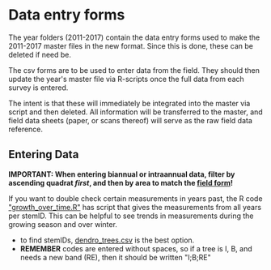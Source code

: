# Data entry forms

The year folders (2011-2017) contain the data entry forms used to make the 2011-2017 master files in the new format. Since this is done, these can be deleted if need be.

The csv forms are to be used to enter data from the field. They should then update the year's master file via R-scripts once the full data from each survey is entered.

The intent is that these will immediately be integrated into the master via script and then deleted. All information will be transferred to the master, and field data sheets (paper, or scans thereof) will serve as the raw field data reference.

## Entering Data

**IMPORTANT: When entering biannual or intraannual data, filter by ascending quadrat _first_, and then by area to match the [field form](https://github.com/SCBI-ForestGEO/Dendrobands/blob/master/resources/field_forms/field_form_biannual.xlsx)!**

If you want to double check certain measurements in years past, the R code ["growth_over_time.R"](https://github.com/SCBI-ForestGEO/Dendrobands/tree/master/Rscripts/analysis) has script that gives the measurements from all years per stemID. This can be helpful to see trends in measurements during the growing season and over winter.
- to find stemIDs, [dendro_trees.csv](https://github.com/SCBI-ForestGEO/Dendrobands/tree/master/data) is the best option.
- **REMEMBER** codes are entered without spaces, so if a tree is I, B, and needs a new band (RE), then it should be written "I;B;RE"
